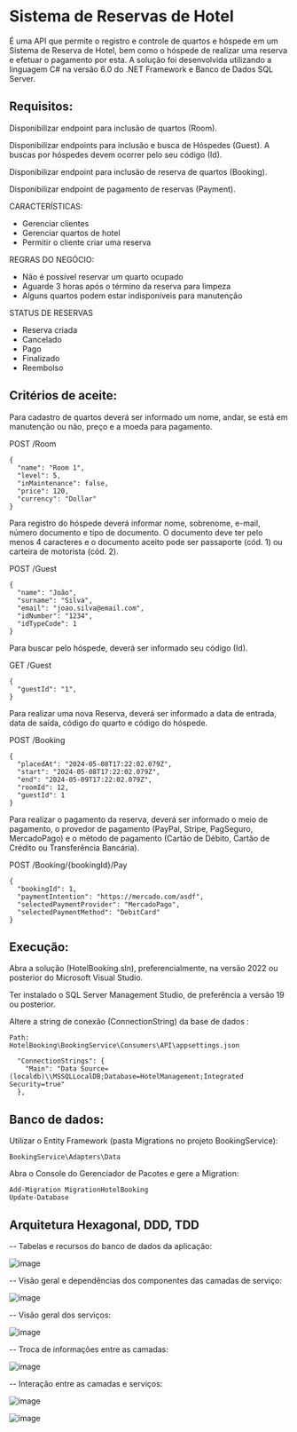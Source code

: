 # Sistema de Reservas de Hotel
É uma API que permite o registro e controle de quartos e hóspede em um Sistema de Reserva de Hotel, bem como o hóspede de realizar uma reserva e efetuar o pagamento por esta. 
A solução foi desenvolvida utilizando a linguagem C# na versão 6.0 do .NET Framework e Banco de Dados SQL Server.

## Requisitos:
Disponibilizar endpoint para inclusão de quartos (Room).

Disponibilizar endpoints para inclusão e busca de Hóspedes (Guest). A buscas por hóspedes devem ocorrer pelo seu código (Id).

Disponibilizar endpoint para inclusão de reserva de quartos (Booking).

Disponibilizar endpoint de pagamento de reservas (Payment).

CARACTERÍSTICAS:
- Gerenciar clientes
- Gerenciar quartos de hotel
- Permitir o cliente criar uma reserva

REGRAS DO NEGÓCIO:
- Não é possível reservar um quarto ocupado
- Aguarde 3 horas após o término da reserva para limpeza
- Alguns quartos podem estar indisponíveis para manutenção

STATUS DE RESERVAS
- Reserva criada
- Cancelado
- Pago
- Finalizado
- Reembolso

## Critérios de aceite:
Para cadastro de quartos deverá ser informado um nome, andar, se está em manutenção ou não, preço e a moeda para pagamento.

POST /Room

```
{
  "name": "Room 1",
  "level": 5,
  "inMaintenance": false,
  "price": 120,
  "currency": "Dollar"
}
```

Para registro do hóspede deverá informar nome, sobrenome, e-mail, número documento e tipo de documento. O documento deve ter pelo menos 4 caracteres e o documento aceito pode ser passaporte (cód. 1) ou carteira de motorista (cód. 2).

POST /Guest

```
{
  "name": "João",
  "surname": "Silva",
  "email": "joao.silva@email.com",
  "idNumber": "1234",
  "idTypeCode": 1
}
```

Para buscar pelo hóspede, deverá ser informado seu código (Id).

GET /Guest

```
{
  "guestId": "1",
}
```

Para realizar uma nova Reserva, deverá ser informado a data de entrada, data de saída, código do quarto e código do hóspede.

POST /Booking

```
{
  "placedAt": "2024-05-08T17:22:02.079Z",
  "start": "2024-05-08T17:22:02.079Z",
  "end": "2024-05-09T17:22:02.079Z",
  "roomId": 12,
  "guestId": 1
}
```

Para realizar o pagamento da reserva, deverá ser informado o meio de pagamento, o provedor de pagamento (PayPal, Stripe, PagSeguro, MercadoPago) e o método de pagamento (Cartão de Débito, Cartão de Crédito ou Transferência Bancária).

POST /Booking/{bookingId}/Pay

```
{
  "bookingId": 1,
  "paymentIntention": "https://mercado.com/asdf",
  "selectedPaymentProvider": "MercadoPago",
  "selectedPaymentMethod": "DebitCard"
}
```

## Execução:
Abra a solução (HotelBooking.sln), preferencialmente, na versão 2022 ou posterior do Microsoft Visual Studio.

Ter instalado o SQL Server Management Studio, de preferência a versão 19 ou posterior.

Altere a string de conexão (ConnectionString) da base de dados :
```
Path:
HotelBooking\BookingService\Consumers\API\appsettings.json

  "ConnectionStrings": {
    "Main": "Data Source=(localdb)\\MSSQLLocalDB;Database=HotelManagement;Integrated Security=true"
  },
```

## Banco de dados:
Utilizar o Entity Framework (pasta Migrations no projeto BookingService):
```
BookingService\Adapters\Data
```

Abra o Console do Gerenciador de Pacotes e gere a Migration:

```
Add-Migration MigrationHotelBooking
Update-Database
```

## Arquitetura Hexagonal, DDD, TDD

-- Tabelas e recursos do banco de dados da aplicação:

![image](https://hackmd.io/_uploads/B16lo4KfA.png)

-- Visão geral e dependências dos componentes das camadas de serviço:

![image](https://hackmd.io/_uploads/Sy1GiEFGA.png)

-- Visão geral dos serviços:

![image](https://hackmd.io/_uploads/HyYMTEFMR.png)


-- Troca de informações entre as camadas:

![image](https://hackmd.io/_uploads/SJBNoNtMA.png)

-- Interação entre as camadas e serviços:

![image](https://hackmd.io/_uploads/SJmBo4FG0.png)


![image](https://hackmd.io/_uploads/SkW36NFzC.png)






